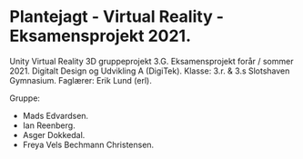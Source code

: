 # Plantejagt - Virtual Reality - Eksamensprojekt 2021.
Unity Virtual Reality 3D gruppeprojekt 3.G. 
Eksamensprojekt forår / sommer 2021. 
Digitalt Design og Udvikling A (DigiTek).
Klasse: 3.r. & 3.s
Slotshaven Gymnasium.
Faglærer: Erik Lund (erl).

Gruppe: 
 - Mads Edvardsen.
 - Ian Reenberg.
 - Asger Dokkedal.
 - Freya Vels Bechmann Christensen. 
